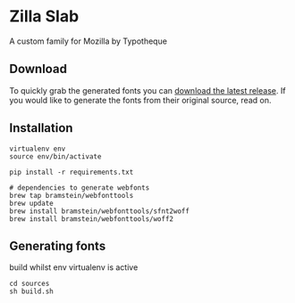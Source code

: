 # Zilla Slab

A custom family for Mozilla by Typotheque

## Download

To quickly grab the generated fonts you can [download the latest release](https://github.com/mozilla/zilla-slab/releases/latest). If you would like to generate the fonts from their original source, read on.

## Installation

```
virtualenv env
source env/bin/activate

pip install -r requirements.txt

# dependencies to generate webfonts
brew tap bramstein/webfonttools
brew update
brew install bramstein/webfonttools/sfnt2woff
brew install bramstein/webfonttools/woff2

```

## Generating fonts

build whilst env virtualenv is active
```
cd sources
sh build.sh
```